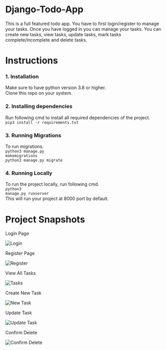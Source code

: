 # Django-Todo-App
This is a full featured todo app. You have to first login/register to manage your tasks. Once you have logged in you can manage your tasks. You can create new tasks, view tasks, update tasks, mark tasks complete/incomplete and delete tasks.

# Instructions

### 1. Installation
Make sure to have python version 3.8 or higher.<br />
Clone this repo on your system.

### 2. Installing dependencies
Run following cmd to install all required dependencies of the project.<br />
<code>pip3 install -r requirements.txt</code>

### 3. Running Migrations
To run migrations.<br />
<code>python3 manage.py makemigrations</code><br />
<code>python3 manage.py migrate</code>

### 4. Running Locally
To run the project locally, run following cmd.<br />
<code>python3 manage.py runserver</code><br />
This will run your project at 8000 port by default.

# Project Snapshots

Login Page

![Login](https://user-images.githubusercontent.com/84830429/189485403-85ed107e-3988-485c-ab97-63a889b07e4c.png)


Register Page

![Register](https://user-images.githubusercontent.com/84830429/189485428-44281cd3-3225-4f9b-be7b-6b96d12551bc.png)


View All Tasks

![Tasks](https://user-images.githubusercontent.com/84830429/189485442-4ba644a2-3a49-4c20-8c05-44bb64373733.png)


Create New Task

![New Task](https://user-images.githubusercontent.com/84830429/189485449-c8c85790-2e6d-44ac-8152-f0bc2869bdf5.png)


Update Task

![Update Task](https://user-images.githubusercontent.com/84830429/189485453-3139dd58-17d7-4b13-980a-4a8f0bca6554.png)


Confirm Delete

![Confirm Delete](https://user-images.githubusercontent.com/84830429/189485460-f8a496ea-51ec-4331-b00a-9143b72c1e5d.png)
